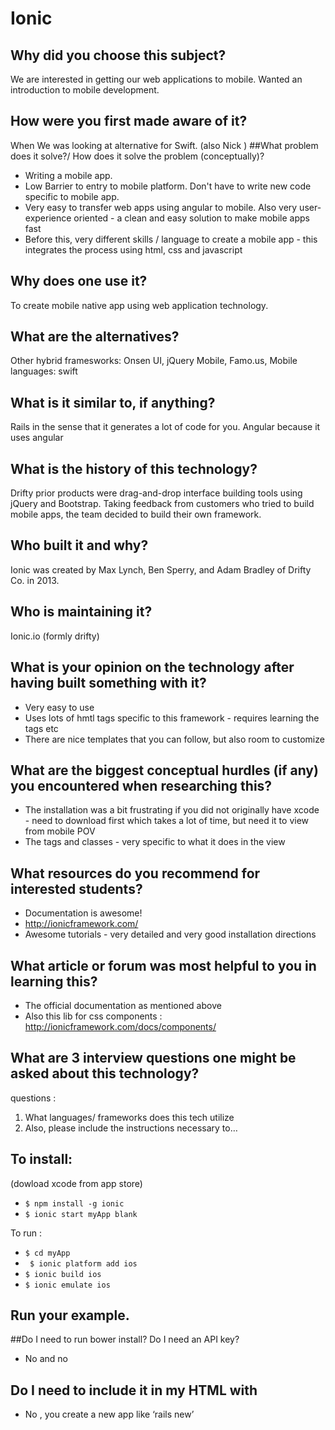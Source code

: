 # Ionic
## Why did you choose this subject?
We are interested in getting our web applications to mobile. Wanted an introduction to mobile development. 
## How were you first made aware of it?
When We was looking at alternative for Swift. (also Nick )
##What problem does it solve?/ How does it solve the problem (conceptually)?
* Writing a mobile app. 
* Low Barrier to entry to mobile platform. Don't have to write new code specific to mobile app.
* Very easy to transfer web apps using angular to mobile. Also very user-experience oriented  - a clean and easy solution to make mobile apps fast 
* Before this, very different skills / language to create a mobile app - this integrates the process using html, css and javascript

## Why does one use it?
To create mobile native app using web application technology.
## What are the alternatives?
Other hybrid framesworks: Onsen UI, jQuery Mobile, Famo.us,
Mobile languages: swift 
## What is it similar to, if anything?
Rails in the sense that it generates a lot of code for you. Angular because it uses angular 
## What is the history of this technology?
Drifty prior products were drag-and-drop interface building tools using jQuery and Bootstrap. Taking feedback from customers who tried to build mobile apps, the team decided to build their own framework.
## Who built it and why?
Ionic was created by Max Lynch, Ben Sperry, and Adam Bradley of Drifty Co. in 2013.
## Who is maintaining it?
Ionic.io (formly drifty)
## What is your opinion on the technology after having built something with it?
* Very easy to use 
* Uses lots of hmtl tags specific to this framework - requires learning the tags etc 
* There are nice templates that you can follow, but also room to customize 
## What are the biggest conceptual hurdles (if any) you encountered when researching this?
* The installation was a bit frustrating if you did not originally have xcode - need to download first which takes a lot of time, but need it to view from mobile POV
* The tags and classes - very specific to what  it does in the view 

## What resources do you recommend for interested students?
* Documentation is awesome!
* http://ionicframework.com/
* Awesome tutorials - very detailed and very good installation directions

## What article or forum was most helpful to you in learning this?
* The official documentation as mentioned above 
* Also this lib for css components : http://ionicframework.com/docs/components/

## What are 3 interview questions one might be asked about this technology?

questions : 
1. What languages/ frameworks does this tech utilize 
2. Also, please include the instructions necessary to…

## To install: 
(dowload xcode from app store) 
* ``$ npm install -g ionic`` 
* ``$ ionic start myApp blank``

To run : 
* `` $ cd myApp ``
* `` $ ionic platform add ios``
* ``$ ionic build ios``
* ``$ ionic emulate ios``

## Run your example.
##Do I need to run bower install? Do I need an API key?
* No and no

## Do I need to include it in my HTML with
* No , you create a new app like ‘rails new’
